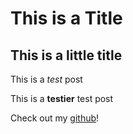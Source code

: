 This is a Title
===============

This is a little title
----------------------

This is a *test* post

This is a **testier** test post

Check out my [github](https://github.com/scripten)!
